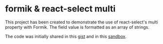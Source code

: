 # formik & react-select multi

This project has been created to demonstrate the use of react-select's multi property with Formik. The field value is formatted as an array of strings.

The code was initially shared in this <a href="https://gist.github.com/hubgit/e394e9be07d95cd5e774989178139ae8#gistcomment-2887706" target="_blank">gist</a> and in this <a href="https://codesandbox.io/s/formik-react-select-multi-typescript-forked-8smljg?file=/src/index.tsx" target="_blank">sandbox</a>.
